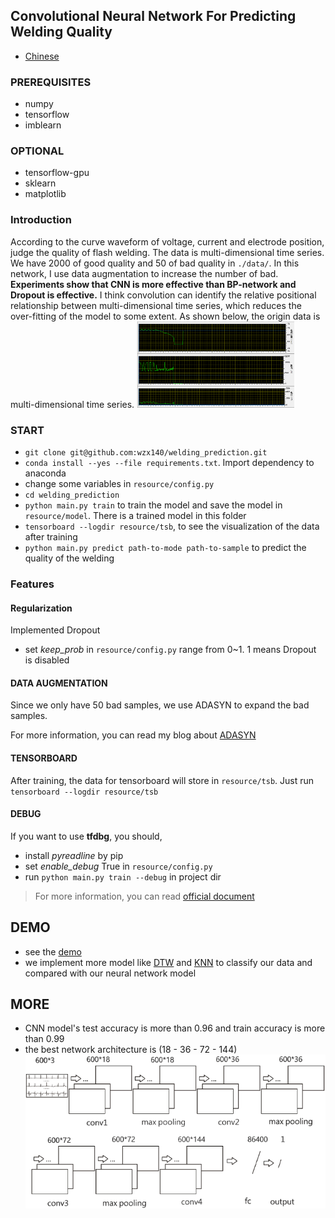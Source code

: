 ## Convolutional Neural Network For Predicting Welding Quality
- [Chinese](README_CN.md)
### PREREQUISITES
- numpy
- tensorflow
- imblearn

### OPTIONAL
- tensorflow-gpu
- sklearn
- matplotlib

### Introduction
According to the curve waveform of voltage, current and electrode position, judge the quality of flash welding. The data is multi-dimensional time series. We have 2000 of good quality and 50 of bad quality in `./data/`. In this network, I use data augmentation to increase the number of bad. **Experiments show that CNN is more effective than BP-network and Dropout is effective.** I think convolution can identify the relative positional relationship between multi-dimensional time series, which reduces the over-fitting of the model to some extent. As shown below, the origin data is multi-dimensional time series.
<img src="img/data.png" width = "50%" />

### START
- `git clone git@github.com:wzx140/welding_prediction.git`
- `conda install --yes --file requirements.txt`. Import dependency to anaconda
- change some variables in `resource/config.py`
- `cd welding_prediction`
- `python main.py train` to train the model and save the model in `resource/model`. There is a trained model in this folder
- `tensorboard --logdir resource/tsb`, to see the visualization of the data after training
- `python main.py predict path-to-mode path-to-sample` to predict the quality of the welding

### Features

#### Regularization
Implemented Dropout
- set *keep_prob* in `resource/config.py` range from 0~1. 1 means Dropout is disabled

####  DATA AUGMENTATION
Since we only have 50 bad samples, we use ADASYN to expand the bad samples. 

For more information, you can read my blog about [ADASYN](https://masterwangzx.com/2019/04/08/SMOTE/#adasyn)

#### TENSORBOARD
After training, the data for tensorboard will store in `resource/tsb`. Just run `tensorboard --logdir resource/tsb`

#### DEBUG
If you want to use **tfdbg**, you should,
- install *pyreadline* by pip
- set *enable_debug* True in `resource/config.py`
- run `python main.py train --debug` in project dir
> For more information, you can read [official document](https://www.tensorflow.org/guide/debugger)

## DEMO
- see the [demo](demo.ipynb)
- we implement more model like [DTW](other/DTW.ipynb) and [KNN](other/KNN.ipynb) to classify our data and compared with our neural network model

## MORE
- CNN model's test accuracy is more than 0.96 and train accuracy is more than 0.99
- the best network architecture is (18 - 36 - 72 - 144)
![](img/net.png)
